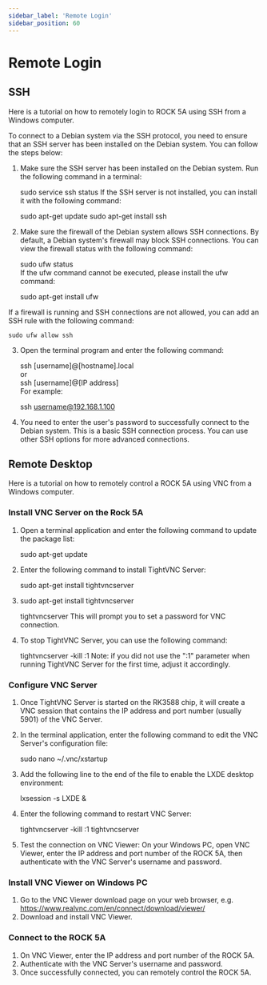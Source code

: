 ```yaml
---
sidebar_label: 'Remote Login'
sidebar_position: 60
---
```


# Remote Login

## SSH

Here is a tutorial on how to remotely login to ROCK 5A using SSH from a Windows computer.  

To connect to a Debian system via the SSH protocol, you need to ensure that an SSH server has been installed on the Debian system. You can follow the steps below:  

1. Make sure the SSH server has been installed on the Debian system. Run the following command in a terminal:  

    sudo service ssh status
If the SSH server is not installed, you can install it with the following command:

    sudo apt-get update
    sudo apt-get install ssh
2. Make sure the firewall of the Debian system allows SSH connections. By default, a Debian system's firewall may block SSH connections. You can view the firewall status with the following command:  

    sudo ufw status    
If the ufw command cannot be executed, please install the ufw command:  

    sudo apt-get install ufw

  If a firewall is running and SSH connections are not allowed, you can add an SSH rule with the following command:  

    sudo ufw allow ssh
3. Open the terminal program and enter the following command:  

    ssh [username]@[hostname].local  
    or  
    ssh [username]@[IP address]  
For example:  

    ssh username@192.168.1.100
4. You need to enter the user's password to successfully connect to the Debian system.
This is a basic SSH connection process. You can use other SSH options for more advanced connections.  


## Remote Desktop

Here is a tutorial on how to remotely control a ROCK 5A using VNC from a Windows computer.  

### Install VNC Server on the Rock 5A  

1. Open a terminal application and enter the following command to update the package list:   

    sudo apt-get update
2. Enter the following command to install TightVNC Server:  

    sudo apt-get install tightvncserver
3. sudo apt-get install tightvncserver

    tightvncserver
This will prompt you to set a password for VNC connection.  
4. To stop TightVNC Server, you can use the following command:   

    tightvncserver -kill :1
Note: if you did not use the ":1" parameter when running TightVNC Server for the first time, adjust it accordingly.  


### Configure VNC Server

1. Once TightVNC Server is started on the RK3588 chip, it will create a VNC session that contains the IP address and port number (usually 5901) of the VNC Server.  
2. In the terminal application, enter the following command to edit the VNC Server's configuration file:  

    sudo nano ~/.vnc/xstartup
3. Add the following line to the end of the file to enable the LXDE desktop environment:  

    lxsession -s LXDE &
4. Enter the following command to restart VNC Server:  

    tightvncserver -kill :1
    tightvncserver  
5. Test the connection on VNC Viewer: On your Windows PC, open VNC Viewer, enter the IP address and port number of the ROCK 5A, then authenticate with the VNC Server's username and password.    

### Install VNC Viewer on Windows PC

1. Go to the VNC Viewer download page on your web browser, e.g. https://www.realvnc.com/en/connect/download/viewer/  
2. Download and install VNC Viewer.  

### Connect to the ROCK 5A

1. On VNC Viewer, enter the IP address and port number of the ROCK 5A.  
2. Authenticate with the VNC Server's username and password.  
3. Once successfully connected, you can remotely control the ROCK 5A.  

